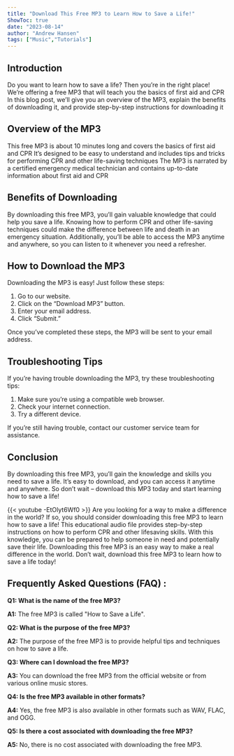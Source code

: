 ```yaml
---
title: "Download This Free MP3 to Learn How to Save a Life!"
ShowToc: true 
date: "2023-08-14"
author: "Andrew Hansen" 
tags: ["Music","Tutorials"]
---
```

## Introduction
Do you want to learn how to save a life? Then you’re in the right place! We’re offering a free MP3 that will teach you the basics of first aid and CPR In this blog post, we’ll give you an overview of the MP3, explain the benefits of downloading it, and provide step-by-step instructions for downloading it 

## Overview of the MP3
This free MP3 is about 10 minutes long and covers the basics of first aid and CPR It’s designed to be easy to understand and includes tips and tricks for performing CPR and other life-saving techniques The MP3 is narrated by a certified emergency medical technician and contains up-to-date information about first aid and CPR 

## Benefits of Downloading
By downloading this free MP3, you’ll gain valuable knowledge that could help you save a life. Knowing how to perform CPR and other life-saving techniques could make the difference between life and death in an emergency situation. Additionally, you’ll be able to access the MP3 anytime and anywhere, so you can listen to it whenever you need a refresher. 

## How to Download the MP3
Downloading the MP3 is easy! Just follow these steps: 

1. Go to our website. 
2. Click on the “Download MP3” button. 
3. Enter your email address. 
4. Click “Submit.” 

Once you’ve completed these steps, the MP3 will be sent to your email address. 

## Troubleshooting Tips
If you’re having trouble downloading the MP3, try these troubleshooting tips: 

1. Make sure you’re using a compatible web browser. 
2. Check your internet connection. 
3. Try a different device. 

If you’re still having trouble, contact our customer service team for assistance. 

## Conclusion
By downloading this free MP3, you’ll gain the knowledge and skills you need to save a life. It’s easy to download, and you can access it anytime and anywhere. So don’t wait – download this MP3 today and start learning how to save a life!

{{< youtube -EtOlyt6Wf0 >}} 
Are you looking for a way to make a difference in the world? If so, you should consider downloading this free MP3 to learn how to save a life! This educational audio file provides step-by-step instructions on how to perform CPR and other lifesaving skills. With this knowledge, you can be prepared to help someone in need and potentially save their life. Downloading this free MP3 is an easy way to make a real difference in the world. Don’t wait, download this free MP3 to learn how to save a life today!

## Frequently Asked Questions (FAQ) :
**Q1: What is the name of the free MP3?**

**A1:** The free MP3 is called "How to Save a Life".

**Q2: What is the purpose of the free MP3?**

**A2:** The purpose of the free MP3 is to provide helpful tips and techniques on how to save a life.

**Q3: Where can I download the free MP3?**

**A3:** You can download the free MP3 from the official website or from various online music stores.

**Q4: Is the free MP3 available in other formats?**

**A4:** Yes, the free MP3 is also available in other formats such as WAV, FLAC, and OGG.

**Q5: Is there a cost associated with downloading the free MP3?**

**A5:** No, there is no cost associated with downloading the free MP3.



